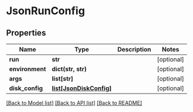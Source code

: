 # JsonRunConfig


## Properties
Name | Type | Description | Notes
------------ | ------------- | ------------- | -------------
**run** | **str** |  | [optional] 
**environment** | **dict(str, str)** |  | [optional] 
**args** | **list[str]** |  | [optional] 
**disk_config** | [**list[JsonDiskConfig]**](JsonDiskConfig.md) |  | [optional] 

[[Back to Model list]](../README.md#documentation-for-models) [[Back to API list]](../README.md#documentation-for-api-endpoints) [[Back to README]](../README.md)


